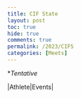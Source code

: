 ```yaml
---
title: CIF State
layout: post
toc: true 
hide: true
comments: true
permalink: /2023/CIFS
categories: [Meets]
---
```


**Tentative*

|Athlete|Events|